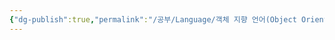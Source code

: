 ```yaml
---
{"dg-publish":true,"permalink":"/공부/Language/객체 지향 언어(Object Oriented Programming Language)/","dgPassFrontmatter":true}
---
```



